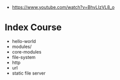 
* https://www.youtube.com/watch?v=BhvLIzVL8_o
# Index Course
- hello-world
- modules/
- core-modules
- file-system
- http
- url
- static file server
